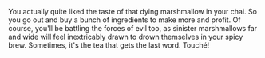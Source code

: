 You actually quite liked the taste of that dying marshmallow in your chai. 
So you go out and buy a bunch of ingredients to make more and profit.
Of course, you'll be battling the forces of evil too, as sinister marshmallows far and wide will feel inextricably drawn to drown themselves in your spicy brew.
Sometimes, it's the tea that gets the last word. Touché!
